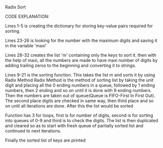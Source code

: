Radix Sort


CODE EXPLANATION:


Lines 1-5 is creating the dictionary for storing key-value pairs required for sorting.

Lines 23-26 is looking for the number with the maximum digits and saving it in the variable 'maxi'

Lines 28-32 creates the list 'm' containing only the keys to sort it. then with the help of maxi, all the numbers are made
to have maxi number of digits by adding trailing zeros to the beginning and converting it to strings.

Lines 9-21 is the sorting function. This takes the list m and sorts it by using Radix Method
Radix Method is the method of sorting list by taking the unit digit and placing all the 0 ending numbers in a queue, followed
by 1 ending numbers, then 2 ending and so on until it is done with 9 ending numbers.
Then the numbers are taken out of queue(Queue is FIFO-First In First Out). 
The second place digits are checked in same way, then third place and so on until all iterations are done.
After this the list would be sorted

Function has 3 for loops, first is for number of digits, second is for sorting into queues of 0-9 and third is to check the digits.
The list is then duplicated and cleared so as to start with fresh queue of partially sorted list and continued to next iterations.

Finally the sorted list of keys are printed
